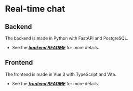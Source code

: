 # Real-time chat

## Backend

The backend is made in Python with FastAPI and PostgreSQL.

- See the ***[backend README](backend/README.md)*** for more details.

## Frontend

The frontend is made in Vue 3 with TypeScript and Vite.

- See the ***[frontend README](frontend/README.md)*** for more details.